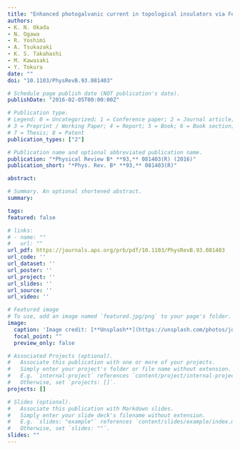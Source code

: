 ```yaml
---
title: "Enhanced photogalvanic current in topological insulators via Fermi energy tuning"
authors:
- K. N. Okada
- N. Ogawa
- R. Yoshimi
- A. Tsukazaki
- K. S. Takahashi
- M. Kawasaki
- Y. Tokura
date: ""
doi: "10.1103/PhysRevB.93.081403"

# Schedule page publish date (NOT publication's date).
publishDate: "2016-02-05T00:00:00Z"

# Publication type.
# Legend: 0 = Uncategorized; 1 = Conference paper; 2 = Journal article;
# 3 = Preprint / Working Paper; 4 = Report; 5 = Book; 6 = Book section;
# 7 = Thesis; 8 = Patent
publication_types: ["2"]

# Publication name and optional abbreviated publication name.
publication: "*Physical Review B* **93,** 081403(R) (2016)"
publication_short: "*Phys. Rev. B* **93,** 081403(R)"

abstract: 

# Summary. An optional shortened abstract.
summary: 

tags:
featured: false

# links:
# - name: ""
#   url: ""
url_pdf: https://journals.aps.org/prb/pdf/10.1103/PhysRevB.93.081403
url_code: ''
url_dataset: ''
url_poster: ''
url_project: ''
url_slides: ''
url_source: ''
url_video: ''

# Featured image
# To use, add an image named `featured.jpg/png` to your page's folder. 
image:
  caption: 'Image credit: [**Unsplash**](https://unsplash.com/photos/jdD8gXaTZsc)'
  focal_point: ""
  preview_only: false

# Associated Projects (optional).
#   Associate this publication with one or more of your projects.
#   Simply enter your project's folder or file name without extension.
#   E.g. `internal-project` references `content/project/internal-project/index.md`.
#   Otherwise, set `projects: []`.
projects: []

# Slides (optional).
#   Associate this publication with Markdown slides.
#   Simply enter your slide deck's filename without extension.
#   E.g. `slides: "example"` references `content/slides/example/index.md`.
#   Otherwise, set `slides: ""`.
slides: ""
---
```


<!-- Supplementary notes can be added here, including [code and math](https://sourcethemes.com/academic/docs/writing-markdown-latex/).-->


